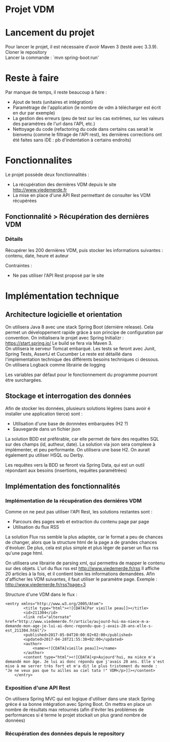 Projet VDM
=========================
# Lancement du projet 
Pour lancer le projet, il est nécessaire d'avoir Maven 3 (testé avec 3.3.9).  
Cloner le repository  
Lancer la commande : `mvn spring-boot:run'

# Reste à faire
Par manque de temps, il reste beaucoup à faire :
- Ajout de tests (unitaires et intégration)
- Paramétrage de l'application (le nombre de vdm à télécharger est écrit en dur par exemple)
- La gestion des erreurs (peu de test sur les cas extrêmes, sur les valeurs des paramètres de l'url dans l'API, etc.)
- Nettoyage du code (refactoring du code dans certains cas serait le bienvenu (comme le filtrage de l'API rest), les dernières corrections ont été faites sans iDE : pb d'indentation à certains endroits)


# Fonctionnalites

Le projet possède deux fonctionnalités :
- La récupération des dernières VDM depuis le site http://www.viedemerde.fr
- La mise en place d'une API Rest permettant de consulter les VDM récupérées

## Fonctionnalité > Récupération des dernières VDM

### Détails 
Récupérer les 200 dernières VDM, puis stocker les informations suivantes : contenu, date, heure et auteur

Contraintes : 
- Ne pas utiliser l'API Rest proposé par le site

# Implémentation technique
## Architecture logicielle et orientation

On utilisera Java 8 avec une stack Spring Boot (derniére release). 
Cela permet un développement rapide grâce à son principe de configuration par convention.
On initialisera le projet avec Spring Initializr : https://start.spring.io/
Le build se fera via Maven 3.  
On utilisera le serveur Tomcat embarqué.
Les tests se feront avec Junit, Spring Tests, AssertJ et Cucumber
Le reste est détaillé dans l'implémentation technique des différents besoins techniques ci dessous.
On utilisera Logback comme librairie de logging

Les variables par défaut pour le fonctionnement du programme pourront étre surchargées.

## Stockage et interrogation des données

Afin de stocker les données, plusieurs solutions légéres (sans avoir é installer une application tierce) sont :
- Utilisation d'une base de donnnées embarquées (H2 ?)
- Sauvegarde dans un fichier json

La solution BDD est préférable, car elle permet de faire des requêtes SQL sur des champs (id, autheur, date).
La solution via json sera complexe à implémenter, et peu performante.
On utilisera une base H2. On aurait également pu utiliser HSQL ou Derby.

Les requêtes vers la BDD se feront via Spring Data, qui est un outil répondant aux besoins (insertions, requêtes paramétrées)

## Implémentation des fonctionnalités 

### Implémentation de la récupération des derniéres VDM

Comme on ne peut pas utiliser l'API Rest, les solutions restantes sont :
- Parcours des pages web et extraction du contenu page par page
- Utilisation du flux RSS

La solution Flux rss semble la plus adaptée, car le format a peu de chances de changer, alors que la structure html de la page a de grandes chances d'évoluer. De plus, cela est plus simple et plus léger de parser un flux rss qu'une page html.

On utilisera une librairie de parsing xml, qui permettra de mapper le contenu sur des objets.
L'url du flux rss est http://www.viedemerde.fr/rss
Il affiche 20 articles à la fois, et il contient bien les informations demandées. 
Afin d'afficher les VDM suivantes, il faut utiliser le paramètre page.
Exemple : http://www.viedemerde.fr/rss?page=3

Structure d'une VDM dans le flux :
```
<entry xmlns="http://www.w3.org/2005/Atom">
        <title type="html"><![CDATA[Par vieille peau]]></title>
        <id>211304</id>
        <link rel="alternate" href="http://www.viedemerde.fr/article/aujourd-hui-ma-niece-m-a-demande-mon-age-je-lui-ai-donc-repondu-que-j-avais-28-ans-elle-s-est_211304.html"/>
        <published>2017-05-04T20:00:02+02:00</published>
        <updated>2017-04-28T21:55:38+02:00</updated>
        <author>
            <name><![CDATA[vieille peau]]></name>
        </author>
        <content type="html"><![CDATA[<p>Aujourd'hui, ma nièce m'a demandé mon âge. Je lui ai donc répondu que j'avais 28 ans. Elle s'est mise à me serrer très fort et m'a dit le plus tristement du monde : "Je ne veux pas que tu ailles au ciel tata !" VDM</p>]]></content>
    </entry>
```

### Exposition d'une API Rest
On utilisera Spring MVC qui est logique d'utiliser dans une stack Spring gréce é sa bonne intégration avec Spring Boot. 
On mettra en place un nombre de résultats max retournés (afin d'éviter les problémes de performances si é terme le projet stockait un plus grand nombre de données)

### Récupération des données depuis le repository






